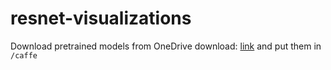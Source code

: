 # resnet-visualizations

Download pretrained models from OneDrive download: [link](https://onedrive.live.com/?authkey=%21AAFW2-FVoxeVRck&id=4006CBB8476FF777%2117887&cid=4006CBB8476FF777) and put them in `/caffe`